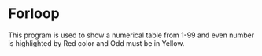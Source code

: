 # Forloop
This program is used to show a numerical table from 1-99 and even number is highlighted by Red color and Odd must be in Yellow.
